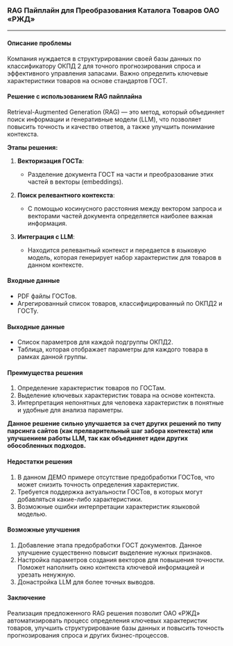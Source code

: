 ### RAG Пайплайн для Преобразования Каталога Товаров ОАО «РЖД»

---

#### Описание проблемы
Компания нуждается в структурировании своей базы данных по классификатору ОКПД 2 для точного прогнозирования спроса и эффективного управления запасами. Важно определить ключевые характеристики товаров на основе стандартов ГОСТ.

#### Решение с использованием RAG пайплайна
Retrieval-Augmented Generation (RAG) — это метод, который объединяет поиск информации и генеративные модели (LLM), что позволяет повысить точность и качество ответов, а также улучшить понимание контекста.

**Этапы решения:**
1. **Векторизация ГОСТа**: 
   - Разделение документа ГОСТ на части и преобразование этих частей в векторы (embeddings).
  
2. **Поиск релевантного контекста**:
   - С помощью косинусного расстояния между вектором запроса и векторами частей документа определяется наиболее важная информация.

3. **Интеграция с LLM**:
   - Находится релевантный контекст и передается в языковую модель, которая генерирует набор характеристик для товаров в данном контексте.

#### Входные данные
- PDF файлы ГОСТов.
- Агрегированный список товаров, классифицированный по ОКПД2 и ГОСТу.

#### Выходные данные
- Список параметров для каждой подгруппы ОКПД2.
- Таблица, которая отображает параметры для каждого товара в рамках данной группы.

#### Преимущества решения
1. Определение характеристик товаров по ГОСТам. 
2. Выделение ключевых характеристик товара на основе контекста.
3. Интерпретация непонятных для человека характеристик в понятные и удобные для анализа параметры.

**Данное решение сильно улучшается за счет других решений по типу парсинга сайтов (как прелварительный шаг забора контекста) или улучшением работы LLM, так как объединяет идеи других обособленных подходов.**


#### Недостатки решения
1. В данном ДЕМО примере отсутствие предобработки ГОСТов, что может снизить точность определения характеристик.
2. Требуется поддержка актуальности ГОСТов, в которых могут добавляться какие-либо характеристики.
3. Возможные ошибки интерпретации характеристик языковой моделью.

#### Возможные улучшения
1. Добавление этапа предобработки ГОСТ документов. Данное улучшение существенно повысит выделение нужных признаков.
2. Настройка параметров создания векторов для повышения точности. Поможет наполнить окно контекста ключевой информацией и урезать ненужную.
3. Донастройка LLM для более точных выводов.

#### Заключение
Реализация предложенного RAG решения позволит ОАО «РЖД» автоматизировать процесс определения ключевых характеристик товаров, улучшить структурирование базы данных и повысить точность прогнозирования спроса и других бизнес-процессов.
